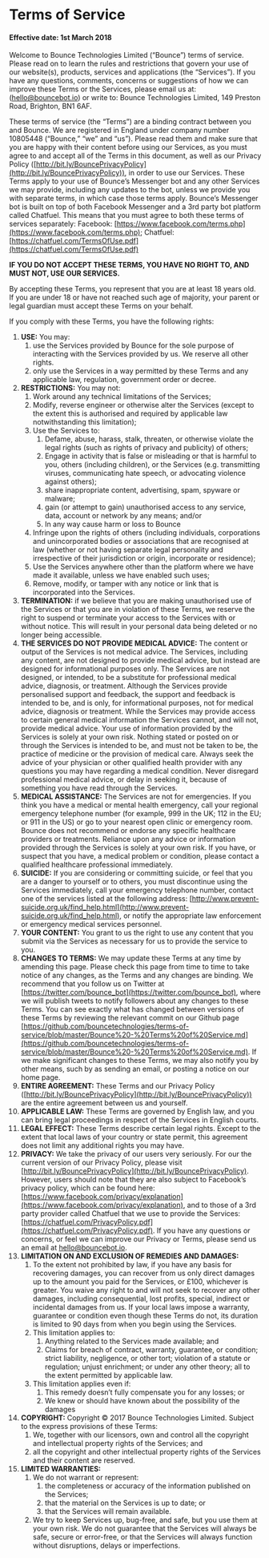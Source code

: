 # Terms of Service 

#### Effective date: 1st March 2018

Welcome to Bounce Technologies Limited (“Bounce”) terms of service. Please read on to learn the rules and restrictions that govern your use of our website(s), products, services and applications (the “Services”). If you have any questions, comments, concerns or suggestions of how we can improve these Terms or the Services, please email us at: ([hello@bouncebot.io](mailto:hello@bouncebot.io)) or write to: Bounce Technologies Limited, 149 Preston Road, Brighton, BN1 6AF.

These terms of service (the “Terms”) are a binding contract between you and Bounce. We are registered in England under company number 10805448 (“Bounce,” “we” and “us”). Please read them and make sure that you are happy with their content before using our Services, as you must agree to and accept all of the Terms in this document, as well as our Privacy Policy ([http://bit.ly/BouncePrivacyPolicy](http://bit.ly/BouncePrivacyPolicy)), in order to use our Services. These Terms apply to your use of Bounce’s Messenger bot and any other Services we may provide, including any updates to the bot, unless we provide you with separate terms, in which case those terms apply. Bounce’s Messenger bot is built on top of both Facebook Messenger and a 3rd party bot platform called Chatfuel. This means that you must agree to both these terms of services separately: Facebook: [https://www.facebook.com/terms.php](https://www.facebook.com/terms.php); Chatfuel: [https://chatfuel.com/TermsOfUse.pdf](https://chatfuel.com/TermsOfUse.pdf) 

**IF YOU DO NOT ACCEPT THESE TERMS, YOU HAVE NO RIGHT TO, AND MUST NOT, USE OUR SERVICES.**

By accepting these Terms, you represent that you are at least 18 years old. If you are under 18 or have not reached such age of majority, your parent or legal guardian must accept these Terms on your behalf. 

If you comply with these Terms, you have the following rights:  
1. **USE:** You may:  
    1. use the Services provided by Bounce for the sole purpose of interacting with the Services provided by us. We reserve all other rights.  
    2. only use the Services in a way permitted by these Terms and any applicable law, regulation, government order or decree.
2. **RESTRICTIONS:** You may not:
    1. Work around any technical limitations of the Services;
    2. Modify, reverse engineer or otherwise alter the Services (except to the extent this is authorised and required by applicable law notwithstanding this limitation);
    3. Use the Services to:
        1. Defame, abuse, harass, stalk, threaten, or otherwise violate the legal rights (such as rights of privacy and publicity) of others;
        2. Engage in activity that is false or misleading or that is harmful to you, others (including children), or the Services (e.g. transmitting viruses, communicating hate speech, or advocating violence against others);
        3. share inappropriate content, advertising, spam, spyware or malware;
        4. gain (or attempt to gain) unauthorised access to any service, data, account or network by any means; and/or
        5. In any way cause harm or loss to Bounce
    4. Infringe upon the rights of others (including individuals, corporations and unincorporated bodies or associations that are recognised at law (whether or not having separate legal personality and irrespective of their jurisdiction or origin, incorporate or residence);
    5. Use the Services anywhere other than the platform where we have made it available, unless we have enabled such uses;
    6. Remove, modify, or tamper with any notice or link that is incorporated into the Services. 
3. **TERMINATION:** if we believe that you are making unauthorised use of the Services or that you are in violation of these Terms, we reserve the right to suspend or terminate your access to the Services with or without notice. This will result in your personal data being deleted or no longer being accessible.
4. **THE SERVICES DO NOT PROVIDE MEDICAL ADVICE:** The content or output of the Services is not medical advice. The Services, including any content, are not designed to provide medical advice, but instead are designed for informational purposes only. The Services are not designed, or intended, to be a substitute for professional medical advice, diagnosis, or treatment. Although the Services provide personalised support and feedback, the support and feedback is intended to be, and is only, for informational purposes, not for medical advice, diagnosis or treatment. While the Services may provide access to certain general medical information the Services cannot, and will not, provide medical advice. Your use of information provided by the Services is solely at your own risk. Nothing stated or posted on or through the Services is intended to be, and must not be taken to be, the practice of medicine or the provision of medical care. Always seek the advice of your physician or other qualified health provider with any questions you may have regarding a medical condition. Never disregard professional medical advice, or delay in seeking it, because of something you have read through the Services.
5. **MEDICAL ASSISTANCE:** The Services are not for emergencies. If you think you have a medical or mental health emergency, call your regional emergency telephone number (for example, 999 in the UK; 112 in the EU; or 911 in the US) or go to your nearest open clinic or emergency room. Bounce does not recommend or endorse any specific healthcare providers or treatments. Reliance upon any advice or information provided through the Services is solely at your own risk. If you have, or suspect that you have, a medical problem or condition, please contact a qualified healthcare professional immediately.
6. **SUICIDE:** If you are considering or committing suicide, or feel that you are a danger to yourself or to others, you must discontinue using the Services immediately, call your emergency telephone number, contact one of the services listed at the following address: [http://www.prevent-suicide.org.uk/find_help.html](http://www.prevent-suicide.org.uk/find_help.html), or notify the appropriate law enforcement or emergency medical services personnel.
7. **YOUR CONTENT:** You grant to us the right to use any content that you submit via the Services as necessary for us to provide the service to you.
8. **CHANGES TO TERMS:** We may update these Terms at any time by amending this page. Please check this page from time to time to take notice of any changes, as the Terms and any changes are binding. We recommend that you follow us on Twitter at [https://twitter.com/bounce_bot](https://twitter.com/bounce_bot), where we will publish tweets to notify followers about any changes to these Terms. You can see exactly what has changed between versions of these Terms by reviewing the relevant commit on our Github page [https://github.com/bouncetechnologies/terms-of-service/blob/master/Bounce%20-%20Terms%20of%20Service.md](https://github.com/bouncetechnologies/terms-of-service/blob/master/Bounce%20-%20Terms%20of%20Service.md). If we make significant changes to these Terms, we may also notify you by other means, such by as sending an email, or posting a notice on our home page.
9. **ENTIRE AGREEMENT:** These Terms and our Privacy Policy ([http://bit.ly/BouncePrivacyPolicy](http://bit.ly/BouncePrivacyPolicy)) are the entire agreement between us and yourself.
10. **APPLICABLE LAW:** These Terms are governed by English law, and you can bring legal proceedings in respect of the Services in English courts.
11. **LEGAL EFFECT:** These Terms describe certain legal rights. Except to the extent that local laws of your country or state permit, this agreement does not limit any additional rights you may have.
12. **PRIVACY:** We take the privacy of our users very seriously. For our the current version of our Privacy Policy, please visit [http://bit.ly/BouncePrivacyPolicy](http://bit.ly/BouncePrivacyPolicy). However, users should note that they are also subject to Facebook’s privacy policy, which can be found here: [https://www.facebook.com/privacy/explanation](https://www.facebook.com/privacy/explanation), and to those of a 3rd party provider called Chatfuel that we use to provide the Services: [https://chatfuel.com/PrivacyPolicy.pdf](https://chatfuel.com/PrivacyPolicy.pdf). If you have any questions or concerns, or feel we can improve our Privacy or Terms, please send us an email at [hello@bouncebot.io](mailto:hello@bouncebot.io).
13. **LIMITATION ON AND EXCLUSION OF REMEDIES AND DAMAGES:**
    1. To the extent not prohibited by law, if you have any basis for recovering damages, you can recover from us only direct damages up to the amount you paid for the Services, or £100, whichever is greater. You waive any right to and will not seek to recover any other damages, including consequential, lost profits, special, indirect or incidental damages from us. If your local laws impose a warranty, guarantee or condition even though these Terms do not, its duration is limited to 90 days from when you begin using the Services.
    2. This limitation applies to:
        1. Anything related to the Services made available; and
        2. Claims for breach of contract, warranty, guarantee, or condition; strict liability, negligence, or other tort; violation of a statute or regulation; unjust enrichment; or under any other theory; all to the extent permitted by applicable law.
    3. This limitation applies even if:
        1. This remedy doesn’t fully compensate you for any losses; or
        2. We knew or should have known about the possibility of the damages
14. **COPYRIGHT:** Copyright © 2017 Bounce Technologies Limited. Subject to the express provisions of these Terms:
    1. We, together with our licensors, own and control all the copyright and intellectual property rights of the Services; and
    2. all the copyright and other intellectual property rights of the Services and their content are reserved.
15. **LIMITED WARRANTIES:**
    1. We do not warrant or represent:
        1. the completeness or accuracy of the information published on the Services;
        2. that the material on the Services is up to date; or
        3. that the Services will remain available. 
    2. We try to keep Services up, bug-free, and safe, but you use them at your own risk. We do not guarantee that the Services will always be safe, secure or error-free, or that the Services will always function without disruptions, delays or imperfections.
